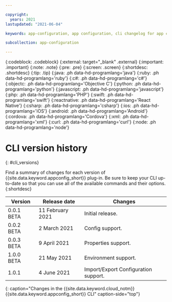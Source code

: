 ```yaml
---

copyright:
  years: 2021
lastupdated: "2021-06-04"

keywords: app-configuration, app configuration, cli changelog for app configuration, cli version for app configuration, changelog for cli in app configuration, cli history for app configuration

subcollection: app-configuration

---
```


{:codeblock: .codeblock}
{:external: target="_blank" .external}
{:important: .important}
{:note: .note}
{:pre: .pre}
{:screen: .screen}
{:shortdesc: .shortdesc}
{:tip: .tip}
{:java: .ph data-hd-programlang='java'}
{:ruby: .ph data-hd-programlang='ruby'}
{:c#: .ph data-hd-programlang='c#'}
{:objectc: .ph data-hd-programlang='Objective C'}
{:python: .ph data-hd-programlang='python'}
{:javascript: .ph data-hd-programlang='javascript'}
{:php: .ph data-hd-programlang='PHP'}
{:swift: .ph data-hd-programlang='swift'}
{:reactnative: .ph data-hd-programlang='React Native'}
{:csharp: .ph data-hd-programlang='csharp'}
{:ios: .ph data-hd-programlang='iOS'}
{:android: .ph data-hd-programlang='Android'}
{:cordova: .ph data-hd-programlang='Cordova'}
{:xml: .ph data-hd-programlang='xml'}
{:curl: .ph data-hd-programlang='curl'}
{:node: .ph data-hd-programlang='node'}

# CLI version history 
{: #cli_versions}

Find a summary of changes for each version of {{site.data.keyword.appconfig_short}} plug-in. Be sure to keep your CLI up-to-date so that you can use all of the available commands and their options.
{:shortdesc}

| Version    | Release date     | Changes                                   |
| ---------- | ---------------- | ------------------------------------------|
| 0.0.1 BETA | 11 February 2021 | Initial release.                          |
| 0.0.2 BETA | 2 March 2021     | Config support.                           |
| 0.0.3 BETA | 9 April 2021     | Properties support.                       |
| 1.0.0 BETA | 21 May 2021      | Environment support.                      |
| 1.0.1      | 4 June 2021      | Import/Export Configuration support.      |
{: caption="Changes in the {{site.data.keyword.cloud_notm}} {{site.data.keyword.appconfig_short}} CLI" caption-side="top"} 

